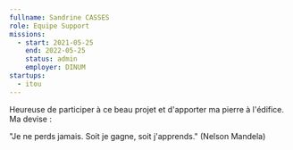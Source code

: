 ```yaml
---
fullname: Sandrine CASSES
role: Equipe Support
missions:
  - start: 2021-05-25
    end: 2022-05-25
    status: admin
    employer: DINUM
startups:
  - itou
---
```


Heureuse de participer à ce beau projet et d'apporter ma pierre à l'édifice. Ma devise : 

"Je ne perds jamais. Soit je gagne, soit j'apprends."
(Nelson Mandela)
